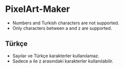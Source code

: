 # PixelArt-Maker
- Numbers and Turkish characters are not supported.
- Only characters between a and z are supported.

## Türkçe

- Sayılar ve Türkçe karakterler kullanılamaz.
- Sadece a ile z arasındaki karakterler kullanılabilir.

